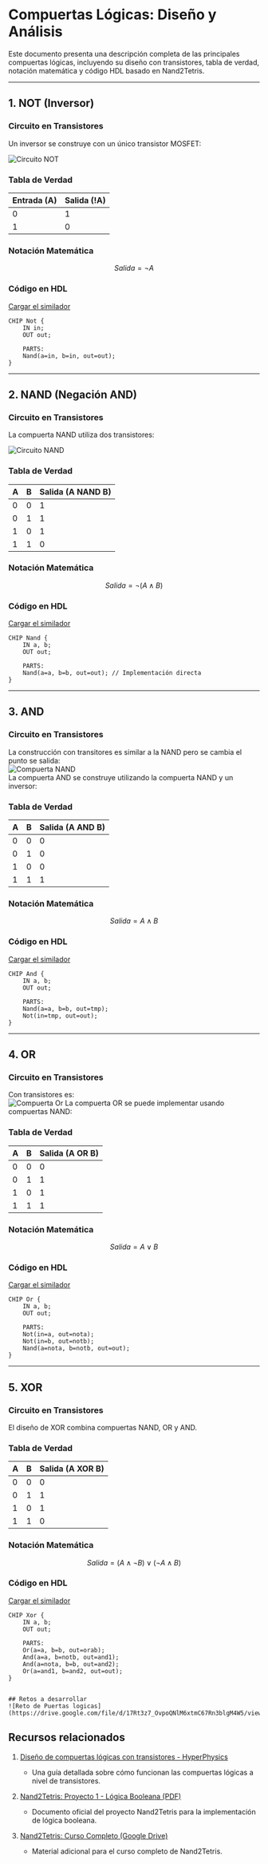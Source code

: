 
# Compuertas Lógicas: Diseño y Análisis

Este documento presenta una descripción completa de las principales compuertas lógicas, incluyendo su diseño con transistores, tabla de verdad, notación matemática y código HDL basado en Nand2Tetris.

---

## 1. NOT (Inversor)

### Circuito en Transistores
Un inversor se construye con un único transistor MOSFET:

![Circuito NOT](http://hyperphysics.phy-astr.gsu.edu/hbasees/Electronic/imgdig/notinv.gif)

### Tabla de Verdad
| Entrada (A) | Salida (!A) |
|-------------|-------------|
| 0           | 1           |
| 1           | 0           |

### Notación Matemática
$$
Salida = \neg A
$$

### Código en HDL
[Cargar el similador](https://nand2tetris.github.io/web-ide/chip/)   
```hdl
CHIP Not {
    IN in;
    OUT out;

    PARTS:
    Nand(a=in, b=in, out=out);
}
```

---

## 2. NAND (Negación AND)

### Circuito en Transistores
La compuerta NAND utiliza dos transistores:

![Circuito NAND](http://hyperphysics.phy-astr.gsu.edu/hbasees/Electronic/ietron/nand4.gif)   

### Tabla de Verdad
| A | B | Salida (A NAND B) |
|---|---|-------------------|
| 0 | 0 | 1                 |
| 0 | 1 | 1                 |
| 1 | 0 | 1                 |
| 1 | 1 | 0                 |

### Notación Matemática
$$
Salida = \neg (A \land B)
$$

### Código en HDL
[Cargar el similador](https://nand2tetris.github.io/web-ide/chip/)   
```hdl
CHIP Nand {
    IN a, b;
    OUT out;

    PARTS:
    Nand(a=a, b=b, out=out); // Implementación directa
}
```

---

## 3. AND

### Circuito en Transistores
La construcción con transitores es similar a la NAND pero se cambia el punto se salida:   
![Compuerta NAND](http://hyperphysics.phy-astr.gsu.edu/hbasees/Electronic/ietron/and4.gif)   
La compuerta AND se construye utilizando la compuerta NAND y un inversor:

### Tabla de Verdad
| A | B | Salida (A AND B) |
|---|---|------------------|
| 0 | 0 | 0                |
| 0 | 1 | 0                |
| 1 | 0 | 0                |
| 1 | 1 | 1                |

### Notación Matemática
$$
Salida = A \land B
$$

### Código en HDL
[Cargar el similador](https://nand2tetris.github.io/web-ide/chip/)   
```hdl
CHIP And {
    IN a, b;
    OUT out;

    PARTS:
    Nand(a=a, b=b, out=tmp);
    Not(in=tmp, out=out);
}
```

---

## 4. OR

### Circuito en Transistores
Con transistores es:   
![Compuerta Or](http://hyperphysics.phy-astr.gsu.edu/hbasees/Electronic/ietron/or4.gif)
La compuerta OR se puede implementar usando compuertas NAND:

### Tabla de Verdad
| A | B | Salida (A OR B) |
|---|---|-----------------|
| 0 | 0 | 0               |
| 0 | 1 | 1               |
| 1 | 0 | 1               |
| 1 | 1 | 1               |

### Notación Matemática
$$
Salida = A \lor B
$$

### Código en HDL
[Cargar el similador](https://nand2tetris.github.io/web-ide/chip/)   
```hdl
CHIP Or {
    IN a, b;
    OUT out;

    PARTS:
    Not(in=a, out=nota);
    Not(in=b, out=notb);
    Nand(a=nota, b=notb, out=out);
}
```

---

## 5. XOR

### Circuito en Transistores
El diseño de XOR combina compuertas NAND, OR y AND.

### Tabla de Verdad
| A | B | Salida (A XOR B) |
|---|---|------------------|
| 0 | 0 | 0                |
| 0 | 1 | 1                |
| 1 | 0 | 1                |
| 1 | 1 | 0                |

### Notación Matemática
$$
Salida = (A \land \neg B) \lor (\neg A \land B)
$$

### Código en HDL
[Cargar el similador](https://nand2tetris.github.io/web-ide/chip/)   
```hdl
CHIP Xor {
    IN a, b;
    OUT out;

    PARTS:
    Or(a=a, b=b, out=orab);
    And(a=a, b=notb, out=and1);
    And(a=nota, b=b, out=and2);
    Or(a=and1, b=and2, out=out);
}


## Retos a desarrollar
![Reto de Puertas logicas](https://drive.google.com/file/d/17Rt3z7_OvpoQNlM6xtmC67Rn3blgM4W5/view)   

```
## Recursos relacionados

1. [Diseño de compuertas lógicas con transistores - HyperPhysics](http://hyperphysics.phy-astr.gsu.edu/hbasees/Electronic/trangate.html#c1)
   - Una guía detallada sobre cómo funcionan las compuertas lógicas a nivel de transistores.

2. [Nand2Tetris: Proyecto 1 - Lógica Booleana (PDF)](https://www.nand2tetris.org/_files/ugd/44046b_f2c9e41f0b204a34ab78be0ae4953128.pdf)
   - Documento oficial del proyecto Nand2Tetris para la implementación de lógica booleana.

3. [Nand2Tetris: Curso Completo (Google Drive)](https://drive.google.com/file/d/1MY1buFHo_Wx5DPrKhCNSA2cm5ltwFJzM/view)
   - Material adicional para el curso completo de Nand2Tetris.

